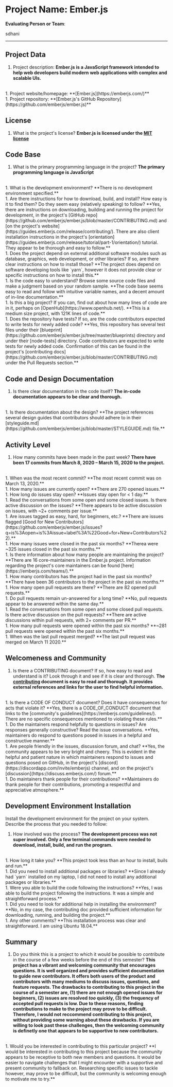# Project Name:  Ember.js   



**Evaluating Person or Team**:
<!-- list your first name and github user-name-->
sdhani

---

## Project Data

1. Project description: 
**Ember.js is a JavaScript framework intended to help web developers build modern web applications with complex and scalable UIs.** 
<br>
1. Project website/homepage: 
**[Ember.js](https://emberjs.com/)**
<br>
1. Project repository: 
**[Ember.js's GitHub Repository](https://github.com/emberjs/ember.js)**


## License

1. What is the project's license? 
**Ember.js is licensed under the [MIT license](https://github.com/emberjs/ember.js/blob/master/LICENSE)**


## Code Base

1. What is the primary programming language in the project?
**The primary programming language is JavaScript** 
<br>
1. What is the development environment? 
**There is no development environment specified.**
<br>
1. Are there instructions for how to download, build, and install? How easy is it to find them? Do they seem easy (relatively speaking) to follow? 
**Yes, there are instructions on downloading, building and running the project for development, in the project's [GitHub repo](https://github.com/emberjs/ember.js/blob/master/CONTRIBUTING.md) and [on the project's website](https://guides.emberjs.com/release/contributing/). There are also client installation instructions in the project's [orientation](https://guides.emberjs.com/release/tutorial/part-1/orientation/) tutorial. They appear to be thorough and easy to follow.**
<br>
1. Does the project depend on external additional software modules such as database,  graphics, web development, or other libraries? If so, are there clear instructions on how to install those? 
**The project does depend on software developing tools like `yarn`, however it does not provide clear or specific instructions on how to install this.**
<br>
1. Is the code easy to understand? Browse some source code files and make a judgment based on your random sample.
**The code base seems easy to read and follow with intuitive variable names, and a decent amount of in-line documentation.**
<br>
1. Is this a big project? If you can, find out about how many lines of code are in it, perhaps on [OpenHub](https://www.openhub.net/). 
**This is a medium size project, with 121K lines of code.**
<br>
1. Does the repository have tests? If so, are the code contributors expected to write tests for newly added code? 
**Yes, this repository has several test files under their [blueprint](https://github.com/emberjs/ember.js/tree/master/blueprints) directory and under their [node-tests] directory. Code contributors are expected to write tests for newly added code. Confirmation of this can be found in the project's [contributing docs](https://github.com/emberjs/ember.js/blob/master/CONTRIBUTING.md) under the Pull Requests section.**
<br>

## Code and Design Documentation
1. Is there clear documentation in the code itself?
**The in-code documentation appears to be clear and thorough.**
<br>
1. Is there documentation about the design?
**The project references several design guides that contributors should adhere to in their [styleguide.md](https://github.com/emberjs/ember.js/blob/master/STYLEGUIDE.md) file.**


## Activity Level


1. How many commits have been made in the past week?
**There have been 17 commits from March 8, 2020 – March 15, 2020 to the project.**
<br>
1. When was the most recent commit?
**The most recent commit was on March 13, 2020.**
<br>
1. How many issues are currently open?
**There are 270 opened issues.**
<br>
1. How long do issues stay open?
**Issues stay open for < 1 day.**
<br>
1. Read the conversations from some open and some closed issues. Is there active discussion on the issues?
**There appears to be active discussion on issues, with ~2+ comments per issue.**
<br>
1. Are issues tagged as easy, hard, for beginners, etc.?
**There are issues flagged [Good for New Contributors](https://github.com/emberjs/ember.js/issues?q=is%3Aopen+is%3Aissue+label%3A%22Good+for+New+Contributors%22).**
<br>
1. How many issues were closed in the past six months?
**Therea were ~325 issues closed in the past six months.**
<br>
1. Is there information about how many people are maintaining the project?
**There are 16 core-maintainers in the Ember.js project. Information regarding the project's core maintainers can be found [here](https://emberjs.com/teams/).**
<br>
1. How many contributors has the project had in the past six months?
**There have been 36 contributors to the project in the past six months.**
<br>
1. How many open pull requests are there?
**There are 82 opened pull requests.**
<br>
1. Do pull requests remain un-answered for a long time?
**No, pull requests appear to be answered within the same day.**
<br>
1. Read the conversations from some open and some closed pull requests.  Is there active discussion on the pull requests?
**There are active discussions within pull requests, with 2+ comments per PR.**
<br>
1. How many pull requests were opened within the past six months?
**~281 pull requests were opened within the past six months.**
<br>
1. When was the last  pull request  merged?
**The last pull request was merged on March 11 2020.**
<br>

## Welcomeness and Community

1. Is there a CONTRIBUTING document? If so, how easy to read and understand is it? Look through it and see if it is clear and thorough.
**The [contributing](https://github.com/emberjs/ember.js/blob/master/CONTRIBUTING.md) document is easy to read and thorough. It provides external references and links for the user to find helpful information.**
<br>
1. Is there a CODE OF CONDUCT document? Does it have consequences for acts that violate it? 
**Yes, there is a CODE_OF_CONDUCT document that links to the [community's guidelines](https://emberjs.com/guidelines/). There are no specific consequences mentioned to violating these rules.**
<br>
1. Do the maintainers respond helpfully to questions in issues? Are responses generally constructive? Read the issue conversations. 
**Yes, maintainers do respond to questions posed in issues in a helpful and constructive manner.**
<br>
1. Are people friendly in the issues, discussion forum, and chat?
**Yes, the community appears to be very bright and cheery. This is evident in the helpful and patient nature in which maintainers respond to issues and questions posed on GitHub, in the project's [discord](https://discordapp.com/invite/emberjs) channel, and on the project's [discussion](https://discuss.emberjs.com/) forum.**
<br>
1. Do maintainers thank people for their contributions? 
**Maintainers do thank people for their contributions, promoting a respectful and appreciative atmosphere.**
<br>


## Development Environment Installation

Install the development environment for the project on your system.
Describe the process that you needed to follow:

1. How involved was the process? 
**The development process was not super involved. Only a few terminal commands were needed to download, install, build, and run the program.**
<br>
1. How long it take you?
**This project took less than an hour to install, buils and run.**
<br>
1. Did you need to install additional packages or libraries?
**Since I already had `yarn` installed on my laptop, I did not need to install any additional packages or libraries.**
<br>
1. Were you able to build the code following the instructions? 
**Yes, I was able to build the project following the instructions. It was a simple and straightforward process.**
<br>
1. Did you need to look for additional help in installing the environment?
**No, in my case, the contributing doc provided sufficient information for downloading, running, and building the project.**
<br>
1. Any other comments?
**This installation process was clear and straightforward. I am using Ubuntu 18.04.**
<br>

## Summary
1. Do you think  this is a project to which it would be possible to contribute in the course of a few weeks before the end of this semester?
**This project has a vibrant and welcoming community that encourages questions. It is well organized and provides sufficient documentation to guide new contributors. It offers both users of the product and contributors with many mediums to discuss issues, questions, and feature requests. The drawbacks to contributing to this project in the course of a semester are, (1) there are not enough opened issues for beginners, (2) issues are resolved *too* quickly, (3) the frequency of accepted pull requests is low. Due to these reasons, finding contributions to make to the project may prove to be difficult. Therefore, I would not reccommend contributing to this project, without providing some warning about these drawbacks. If you are willing to look past these challenges, then the welcoming community is definetly one that appears to be supportive to new contributors.**
<br>
1. Would you be interested in contributing to this particular project?
**I would be interested in contributing to this project because the community appears to be receptive to both new members and questions. It would be easier to navigate challenges that I might encounter with a supportive and present community to fallback on. Researching specific issues to tackle however, may prove to be difficult, but the community is welcoming enough to motivate me to try.**
<br>
